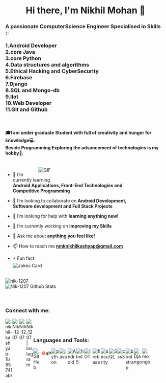 <h1 align="center">Hi there, I'm Nikhil Mohan  👋</h1>
<h3 align="left">A passionate ComputerScience Engineer Specialised in Skills :-<br><br>
1.Android Developer<br>
2.core Java<br>
3.core Python<br>4.Data structures and algorithms<br>
5.Ethical Hacking and CyberSecurity<br>
6.Firebase<br>
7.Django<br>
8.SQL and Mongo-db<br> 
9.IIot<br>
10.Web Developer<br>
11.Git and Github
</h3>

<br>


#### 🎓I am under graduate Student with full of creativity and hunger for knowledge💻. <br /> Beside Programming Exploring the advancement of technologies is my hobby🚀.

<br />
<img align="right" alt="GIF" src="https://media1.giphy.com/media/p4NLw3I4U0idi/200.webp?cid=ecf05e47ut5pr45pj9m7x00dco0dgwmqq1so04zmjkqx6daz&rid=200.webp" width="400px" />

- 🌱 I’m currently learning **<br>Android Applications, Front-End Technologies and<br> Competitive Programming**

- 👯 I’m looking to collaborate on **Android Development,<br> Software development and Full Stack Projects**

- 🤔 I’m looking for help with **learning anything new!**

- 🔭 I’m currently working on **improving my Skills**

- 💬 Ask me about **anything you feel like!**

- 📫 How to reach me **nmknikhilkashyap@gmail.com**

- ⚡ Fun fact <br>
![Jokes Card](https://readme-jokes.vercel.app/api)<br>


<br>
<img src="https://github-readme-stats.vercel.app/api/top-langs/?username=nik-1207&layout=compact&hide=html&hide_border=true,issues&theme=gruvbox" alt="nik-1207" />
<br />
<img align="leftr" src="https://github-readme-stats.vercel.app/api?username=nik-1207&include_all_commits=true&count_private=true&show_icons=true&line_height=20&title_color=7A7ADB&icon_color=2234AE&text_color=D3D3D3&bg_color=0,000000,130F40" alt="Nik-1207 Github Stats">
<br />
<br />
<br />

### Connect with me: 

<a href="https://www.linkedin.com/in/nikhil-kashyap-1b85741ab/" target="_blank">
  <img align="left" alt="nikhil-kashyap-1b85741ab/" | Linkedin" title="LinkedIn"  width="22px" src="https://cdn.jsdelivr.net/npm/simple-icons@v3/icons/linkedin.svg"> 
</a>                                                                                                                                     
<a href="https://www.hackerrank.com/_181500427?hr_r=1" target="_blank">
  <img align="left" alt="Nik-1207" | HackerRank" title="HackerRank" width="22px" src="https://cdn.jsdelivr.net/npm/simple-icons@v3/icons/hackerrank.svg"> 
</a>
<a href="https://twitter.com/Nik_1207" target="_blank">
  <img align="left" alt="Nik-1207" | Twitter" title="Twitter" width="22px" src="https://cdn.jsdelivr.net/npm/simple-icons@3.0.1/icons/twitter.svg">
</a>                                                                                                                                                                             <a href="https://www.instagram.com/nik_1207/" target="_blank">
  <img align="left" alt="Nik_1207 | Instagram" title="Instagram" width="22px" src="https://cdn.jsdelivr.net/npm/simple-icons@3.0.1/icons/instagram.svg">
</a>
<br />
<br />

### Languages and Tools:

<img align="left" alt="GitHub" title="Github" width="26px" src="https://github.com/nik-1207/nik-1207/blob/main/icons8-github-48.png">
<img align="left" alt="Git" title="Git" width="30px" src="https://raw.githubusercontent.com/github/explore/80688e429a7d4ef2fca1e82350fe8e3517d3494d/topics/git/git.png" />
<img align="left" alt="python" title="Python" width="26px" src="https://github.com/nik-1207/nik-1207/blob/main/download.jpg" />
<img align="left" alt="java" title="Java" width="26px" src="https://github.com/nik-1207/nik-1207/blob/main/java.png" />
<img align="left" alt="Android" title="Android" width="26px" src="https://raw.githubusercontent.com/nik-1207/nik-1207/main/iconfinder_android_317758.png" />
<img align="left" alt="html5" title="HTML5" width="26px" src="https://github.com/nik-1207/nik-1207/blob/main/html.png" />
<img align="left" alt="IOT" title="IOT" width="26px" src="https://github.com/nik-1207/nik-1207/blob/main/icons8-device-manager-50.png" />
<img align="left" alt="firebase" title="Firebase" width="26px" src="https://github.com/nik-1207/nik-1207/blob/main/icons8-google-firebase-console-48.png" />
<img align="left" alt="security" title="Security" width="26px" src="https://github.com/nik-1207/nik-1207/blob/main/icons8-security-time-50.png" />
<img align="left" alt="SQL" title="SQL" width="26px" src="https://github.com/nik-1207/nik-1207/blob/main/icons8-sql-64.png" />
<img align="left" alt="css3" title="CSS3" width="26px" src="https://github.com/nik-1207/nik-1207/blob/main/css.png" />
<img align="left" alt="bootstrap" title="Bootstrap" width="26px" src="https://github.com/nik-1207/nik-1207/blob/main/bootstrap.png" />
<img align="left" alt="Django" title="Django" width="26px" src="https://github.com/nik-1207/nik-1207/blob/main/django.png" />
<img align="left" alt="mongo" title="Mongo-db" width="26px" src="https://github.com/nik-1207/nik-1207/blob/main/mongo.png" />





<br /><br />




